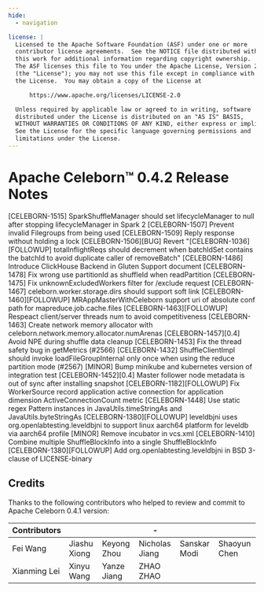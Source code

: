 ```yaml
---
hide:
  - navigation

license: |
  Licensed to the Apache Software Foundation (ASF) under one or more
  contributor license agreements.  See the NOTICE file distributed with
  this work for additional information regarding copyright ownership.
  The ASF licenses this file to You under the Apache License, Version 2.0
  (the "License"); you may not use this file except in compliance with
  the License.  You may obtain a copy of the License at

      https://www.apache.org/licenses/LICENSE-2.0

  Unless required by applicable law or agreed to in writing, software
  distributed under the License is distributed on an "AS IS" BASIS,
  WITHOUT WARRANTIES OR CONDITIONS OF ANY KIND, either express or implied.
  See the License for the specific language governing permissions and
  limitations under the License.
---
```


# Apache Celeborn™ 0.4.2 Release Notes

[CELEBORN-1515] SparkShuffleManager should set lifecycleManager to null after stopping lifecycleManager in Spark 2
[CELEBORN-1507] Prevent invalid Filegroups from being used
[CELEBORN-1509] Reply response without holding a lock
[CELEBORN-1506][BUG] Revert "[CELEBORN-1036][FOLLOWUP] totalInflightReqs should decrement when batchIdSet contains the batchId to avoid duplicate caller of removeBatch"
[CELEBORN-1486] Introduce ClickHouse Backend in Gluten Support document
[CELEBORN-1478] Fix wrong use partitionId as shuffleId when readPartition
[CELEBORN-1475] Fix unknownExcludedWorkers filter for /exclude request
[CELEBORN-1467] celeborn.worker.storage.dirs should support soft link
[CELEBORN-1460][FOLLOWUP] MRAppMasterWithCeleborn support uri of absolute conf path for mapreduce.job.cache.files
[CELEBORN-1463][FOLLOWUP] Respeact client/server threads num to avoid competitiveness
[CELEBORN-1463] Create network memory allocator with celeborn.network.memory.allocator.numArenas
[CELEBORN-1457][0.4] Avoid NPE during shuffle data cleanup
[CELEBORN-1453] Fix the thread safety bug in getMetrics (#2566)
[CELEBORN-1432] ShuffleClientImpl should invoke loadFileGroupInternal only once when using the reduce partition mode (#2567)
[MINOR] Bump minikube and kubernetes version of integration test
[CELEBORN-1452][0.4] Master follower node metadata is out of sync after installing snapshot
[CELEBORN-1182][FOLLOWUP] Fix WorkerSource record application active connection for application dimension ActiveConnectionCount metric
[CELEBORN-1448] Use static regex Pattern instances in JavaUtils.timeStringAs and JavaUtils.byteStringAs
[CELEBORN-1380][FOLLOWUP] leveldbjni uses org.openlabtesting.leveldbjni to support linux aarch64 platform for leveldb via aarch64 profile
[MINOR] Remove incubator in vcs.xml
[CELEBORN-1410] Combine multiple ShuffleBlockInfo into a single ShuffleBlockInfo
[CELEBORN-1380][FOLLOWUP] Add org.openlabtesting.leveldbjni in BSD 3-clause of LICENSE-binary

## Credits

Thanks to the following contributors who helped to review and commit to Apache Celeborn 0.4.1 version:

| Contributors    |              |              |             -  |              |               |
|-----------------|--------------|--------------|----------------|--------------|---------------|
| Fei Wang        | Jiashu Xiong | Keyong Zhou  | Nicholas Jiang | Sanskar Modi | Shaoyun Chen  |
| Xianming Lei    | Xinyu Wang   | Yanze Jiang  | ZHAO ZHAO      |              |               |
